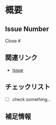 # 概要

## Issue Number

Close #

## 関連リンク

- [Issue](URL)

## チェックリスト

- [ ] check something...

## 補足情報
<!-- その他、レビュワーに伝えたい情報があれば記載してください。 -->
